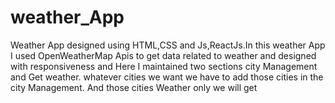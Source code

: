# weather_App
Weather App designed using HTML,CSS and Js,ReactJs.In this weather App I used OpenWeatherMap Apis to get data related to weather and designed with responsiveness and Here I maintained two sections city Management and Get weather. whatever cities we want we have to add those cities in the city Management. And those cities Weather only we will get
